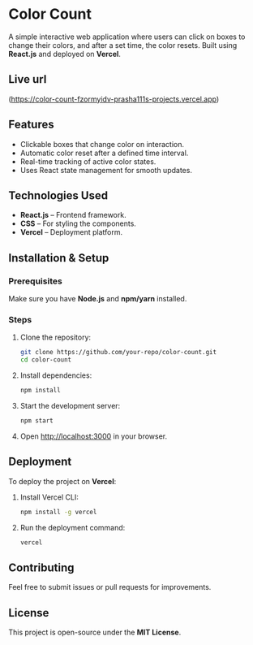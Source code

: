 # Color Count

A simple interactive web application where users can click on boxes to change their colors, and after a set time, the color resets. Built using **React.js** and deployed on **Vercel**.

## Live url
(https://color-count-fzormyidv-prasha111s-projects.vercel.app)

## Features
- Clickable boxes that change color on interaction.
- Automatic color reset after a defined time interval.
- Real-time tracking of active color states.
- Uses React state management for smooth updates.

## Technologies Used
- **React.js** – Frontend framework.
- **CSS** – For styling the components.
- **Vercel** – Deployment platform.

## Installation & Setup

### Prerequisites
Make sure you have **Node.js** and **npm/yarn** installed.

### Steps
1. Clone the repository:
   ```sh
   git clone https://github.com/your-repo/color-count.git
   cd color-count
   ```
2. Install dependencies:
   ```sh
   npm install
   ```
3. Start the development server:
   ```sh
   npm start
   ```
4. Open [http://localhost:3000](http://localhost:3000) in your browser.

## Deployment
To deploy the project on **Vercel**:
1. Install Vercel CLI:
   ```sh
   npm install -g vercel
   ```
2. Run the deployment command:
   ```sh
   vercel
   ```

## Contributing
Feel free to submit issues or pull requests for improvements.

## License
This project is open-source under the **MIT License**.

